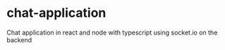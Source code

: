 # chat-application
Chat application in react and node with typescript using socket.io on the backend
